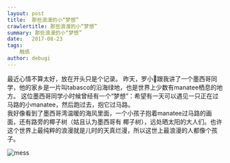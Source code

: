 ```yaml
---
layout: post
title:  那些浪漫的小“梦想”
crawlertitle: 那些浪漫的小“梦想”
summary: 那些浪漫的小“梦想”
date:   2017-08-23
tags:  
    触感
author: debugi
---
```


最近心情不算太好，放在开头只是个记录。
昨天，罗小🐠跟我讲了一个墨西哥同学，他的家乡是一片叫tabasco的沿海绿地，也是世界上少数有manatee栖息的地方。
这位墨西哥同学小时候曾经有一个“梦想”：希望有一天可以遇见一只正在过马路的小manatee，然后跑过去，抱它过马路。  
我好像看到了墨西哥湾温暖的海风里面，一个小孩子抱着manatee过马路的画面，还有路旁的椰子树（姑且认为墨西哥有
椰子树），远处晒太阳的大人们。也许这个世界上最纯粹的浪漫就是儿时的天真烂漫，所以这世上最浪漫的人都像个孩子。  

![mess]({{site.baseurl}}/images/20170823-manatee.jpg)
